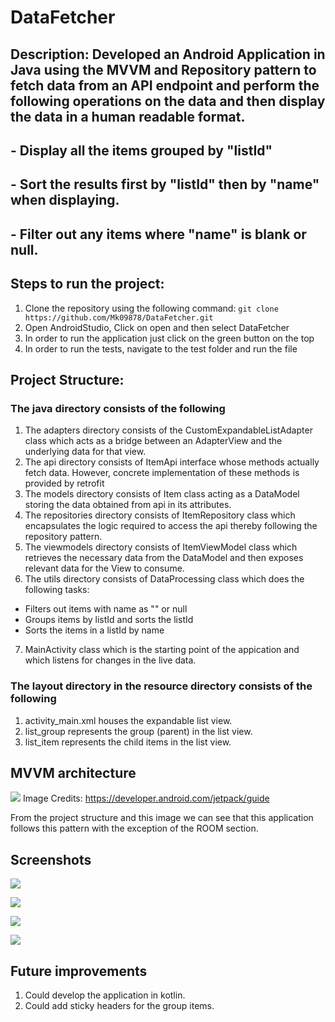 # DataFetcher

## Description: Developed an Android Application in Java using the MVVM and Repository pattern to fetch data from an API endpoint and perform the following operations on the data and then display the data in a human readable format. 
## - Display all the items grouped by "listId"
## - Sort the results first by "listId" then by "name" when displaying.
## - Filter out any items where "name" is blank or null.

## Steps to run the project:
1. Clone the repository using the following command: 
```git clone https://github.com/Mk09878/DataFetcher.git```
2. Open AndroidStudio, Click on open and then select DataFetcher
3. In order to run the application just click on the green button on the top
4. In order to run the tests, navigate to the test folder and run the file

## Project Structure:
### The java directory consists of the following
1. The adapters directory consists of the CustomExpandableListAdapter class which acts as a bridge between an AdapterView and the underlying data for that view.
2. The api directory consists of ItemApi interface whose methods actually fetch data. However, concrete implementation of these methods is provided by retrofit
3. The models directory consists of Item class acting as a DataModel storing the data obtained from api in its attributes.
4. The repositories directory consists of ItemRepository class which encapsulates the logic required to access the api thereby following the repository pattern.
5. The viewmodels directory consists of ItemViewModel class which retrieves the necessary data from the DataModel and then exposes relevant data for the View to consume.
6. The utils directory consists of DataProcessing class which does the following tasks:
- Filters out items with name as "" or null
- Groups items by listId and sorts the listId
- Sorts the items in a listId by name
7. MainActivity class which is the starting point of the appication and which listens for changes in the live data.

### The layout directory in the resource directory consists of the following
1. activity_main.xml houses the expandable list view.
2. list_group represents the group (parent) in the list view.
3. list_item represents the child items in the list view.

## MVVM architecture
![](images/final-architecture.png)
Image Credits: https://developer.android.com/jetpack/guide

From the project structure and this image we can see that this application follows this pattern with the exception of the ROOM section.

## Screenshots
![](images/DataFetcherSS1.png)

![](images/DataFetcherSS2.png)

![](images/DataFetcherSS3.png)

![](images/DataFetcherSS4.png)


## Future improvements
1. Could develop the application in kotlin.
2. Could add sticky headers for the group items.



